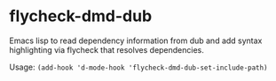 flycheck-dmd-dub
================

Emacs lisp to read dependency information from dub and add syntax
highlighting via flycheck that resolves dependencies.

Usage: `(add-hook 'd-mode-hook 'flycheck-dmd-dub-set-include-path)`
